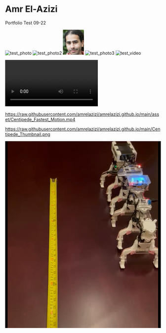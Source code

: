 # Amr El-Azizi

Portfolio Test 09-22

<img width="68" alt="test_photo" src="https://github.com/user-attachments/assets/bfec5b52-9774-4e28-a98b-35a53ecd96fd">

<img width="68" alt="test_photo2" src="https://raw.githubusercontent.com/amrelazizi/amrelazizi.github.io/blob/main/test_photo.png">

<img width="68" alt="test_photo3" src="test_photo.png">

<img width="68" alt="test_photo3" src="/asset/headshot.pnh">

<img width="68" alt="test_video" src="/asset/Centipede_Fastest_Motion.mp4">

![](/asset/Centipede_Fastest_Motion.mp4)

https://raw.githubusercontent.com/amrelazizi/amrelazizi.github.io/main/asset/Centipede_Fastest_Motion.mp4

https://raw.githubusercontent.com/amrelazizi/amrelazizi.github.io/main/Centipede_Thumbnail.png

[![Watch the video](https://raw.githubusercontent.com/amrelazizi/amrelazizi.github.io/main/Centipede_Thumbnail.png)](https://raw.githubusercontent.com/amrelazizi/amrelazizi.github.io/main/Centipede_Fastest_Motion.MOV)
